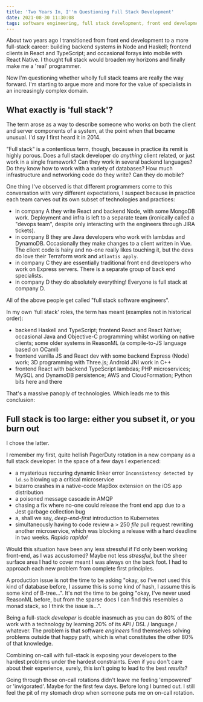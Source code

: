 ```yaml
---
title: 'Two Years In, I''m Questioning Full Stack Development'
date: 2021-08-30 11:30:08
tags: software engineering, full stack development, front end development, back end development
---
```


About two years ago I transitioned from front end development to a more full-stack career: building backend systems in Node and Haskell; frontend clients in React and TypeScript; and occasional forays into mobile with React Native. I thought full stack would broaden my horizons and finally make me a 'real' programmer.

Now I'm questioning whether wholly full stack teams are really the way forward. I'm starting to argue more and more for the value of specialists in an increasingly complex domain.

<!-- more -->

## What exactly is 'full stack'?

The term arose as a way to describe someone who works on both the client and server components of a system, at the point when that became unusual. I'd say I first heard it in 2014.

"Full stack" is a contentious term, though, because in practice its remit is highly porous. Does a full stack developer do _anything_ client related, or just work in a single framework? Can they work in several backend languages? Do they know how to work with a variety of databases? How much infrastructure and networking code do they write? Can they do mobile?

One thing I've observed is that different programmers come to this conversation with very different expectations, I suspect because in practice each team carves out its own subset of technologies and practices:

- in company A they write React and backend Node, with some MongoDB work. Deployment and infra is left to a separate team (ironically called a "devops team", despite only interacting with the engineers through JIRA tickets).
- in company B they are Java developers who work with lambdas and DynamoDB. Occasionally they make changes to a client written in Vue. The client code is hairy and no-one really likes touching it, but the devs do love their Terraform work and `atlantis apply`.
- in company C they are essentially traditional front end developers who work on Express servers. There is a separate group of back end specialists.
- in company D they do absolutely everything! Everyone is full stack at company D.

All of the above people get called "full stack software engineers".

In my own 'full stack' roles, the term has meant (examples not in historical order):

- backend Haskell and TypeScript; frontend React and React Native; occasional Java and Objective-C programming whilst working on native clients; some older systems in ReasonML (a compile-to-JS language based on OCaml)
- frontend vanilla JS and React dev with some backend Express (Node) work; 3D programming with Three.js; Android JNI work in C++
- frontend React with backend TypeScript lambdas; PHP microservices; MySQL and DynamoDB persistence; AWS and CloudFormation; Python bits here and there

That's a massive panoply of technologies. Which leads me to this conclusion:

## Full stack is too large: either you subset it, or you burn out

I chose the latter.

I remember my first, quite hellish PagerDuty rotation in a new company as a full stack developer. In the space of a few days I experienced:

- a mysterious reccuring dynamic linker error `Inconsistency detected by ld.so` blowing up a critical microservice
- bizarro crashes in a native-code MapBox extension on the iOS app distribution
- a poisoned message cascade in AMQP
- chasing a fix where no-one could release the front end app due to a Jest garbage collection bug
- a, shall we say, *deep-end-first* introduction to Kubernetes
- simultaneously having to code review a > 250 _file_ pull request rewriting another microservice, which was blocking a release with a hard deadline in two weeks. _Rapido rapido!_

Would this situation have been any less stressful if I'd only been working front-end, as I was accustomed? Maybe not less *stressful*, but the sheer surface area I had to cover meant I was always on the back foot. I had to approach each new problem from complete first principles.

A production issue is not the time to be asking "okay, so I've not used this kind of database before, I assume this is some kind of hash, I assume this is some kind of B-tree...". It's not the time to be going "okay, I've never used ReasonML before, but from the sparse docs I can find this resembles a monad stack, so I think the issue is...".

Being a full-stack _developer_ is doable inasmuch as you can do 80% of the work with a technology by learning 20% of its API / DSL / language / whatever. The problem is that software _engineers_ find themselves solving problems outside that happy path, which is what constitutes the other 80% of that knowledge.

Combining on-call with full-stack is exposing your developers to the hardest problems under the hardest constraints. Even if you don't care about their experience, surely, this isn't going to lead to the best _results_?

Going through those on-call rotations didn't leave me feeling 'empowered' or 'invigorated'. Maybe for the first few days. Before long I burned out. I still feel the pit of my stomach drop when someone puts me on on-call rotation.
